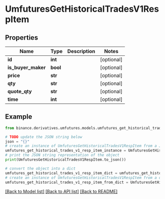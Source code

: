 # UmfuturesGetHistoricalTradesV1RespItem


## Properties

Name | Type | Description | Notes
------------ | ------------- | ------------- | -------------
**id** | **int** |  | [optional] 
**is_buyer_maker** | **bool** |  | [optional] 
**price** | **str** |  | [optional] 
**qty** | **str** |  | [optional] 
**quote_qty** | **str** |  | [optional] 
**time** | **int** |  | [optional] 

## Example

```python
from binance.derivatives.umfutures.models.umfutures_get_historical_trades_v1_resp_item import UmfuturesGetHistoricalTradesV1RespItem

# TODO update the JSON string below
json = "{}"
# create an instance of UmfuturesGetHistoricalTradesV1RespItem from a JSON string
umfutures_get_historical_trades_v1_resp_item_instance = UmfuturesGetHistoricalTradesV1RespItem.from_json(json)
# print the JSON string representation of the object
print(UmfuturesGetHistoricalTradesV1RespItem.to_json())

# convert the object into a dict
umfutures_get_historical_trades_v1_resp_item_dict = umfutures_get_historical_trades_v1_resp_item_instance.to_dict()
# create an instance of UmfuturesGetHistoricalTradesV1RespItem from a dict
umfutures_get_historical_trades_v1_resp_item_from_dict = UmfuturesGetHistoricalTradesV1RespItem.from_dict(umfutures_get_historical_trades_v1_resp_item_dict)
```
[[Back to Model list]](../README.md#documentation-for-models) [[Back to API list]](../README.md#documentation-for-api-endpoints) [[Back to README]](../README.md)


